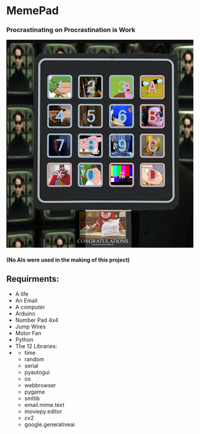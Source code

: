 # MemePad
### Procrastinating on Procrastination is Work


![](https://github.com/Shadow-Rhodium/MemePad/blob/main/Memepad.png?raw=true)


#### (No AIs were used in the making of this project)


## Requirments:
- A life
- An Email
- A computer
- Arduino 
- Number Pad 4x4
- Jump Wires
- Motor Fan
- Python
- The 12 Libraries:
- - time
  - random
  - serial
  - pyautogui
  - os
  - webbrowser
  - pygame
  - smtlib
  - email.mime.text
  - moviepy.editor
  - cv2
  - google.generativeai

  
